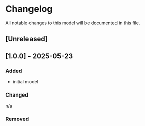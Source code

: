 # Changelog

All notable changes to this model will be documented in this file.

## [Unreleased]

## [1.0.0] - 2025-05-23

### Added

- initial model

### Changed

n/a

### Removed

